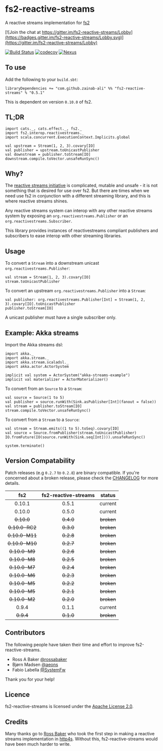 # fs2-reactive-streams
A reactive streams implementation for [fs2](https://github.com/functional-streams-for-scala/fs2)

[![Join the chat at https://gitter.im/fs2-reactive-streams/Lobby](https://badges.gitter.im/fs2-reactive-streams/Lobby.svg)](https://gitter.im/fs2-reactive-streams/Lobby)


[![Build Status](https://travis-ci.org/zainab-ali/fs2-reactive-streams.svg?branch=master)](http://travis-ci.org/zainab-ali/fs2-reactive-streams)
[![codecov](https://codecov.io/gh/zainab-ali/fs2-reactive-streams/branch/master/graph/badge.svg)](https://codecov.io/gh/zainab-ali/fs2-reactive-streams)
[![Nexus](https://img.shields.io/nexus/r/https/oss.sonatype.org/com.github.zainab-ali/fs2-reactive-streams_2.12.svg)](https://oss.sonatype.org/content/groups/public/com/github/zainab-ali/fs2-reactive-streams_2.12/)

## To use

Add the following to your `build.sbt`:

```tut:silent:fail
libraryDependencies += "com.github.zainab-ali" %% "fs2-reactive-streams" % "0.5.1"
```
This is dependent on version `0.10.0` of fs2.

## TL;DR


```tut:book
import cats._, cats.effect._, fs2._
import fs2.interop.reactivestreams._
import scala.concurrent.ExecutionContext.Implicits.global

val upstream = Stream(1, 2, 3).covary[IO]
val publisher = upstream.toUnicastPublisher
val downstream = publisher.toStream[IO]
downstream.compile.toVector.unsafeRunSync()
```

## Why?

The [reactive streams initiative](http://www.reactive-streams.org/) is complicated, mutable and unsafe - it is not something that is desired for use over fs2.
But there are times when we need use fs2 in conjunction with a different streaming library, and this is where reactive streams shines.

Any reactive streams system can interop with any other reactive streams system by exposing an `org.reactivestreams.Publisher` or an `org.reactivestreams.Subscriber`.

This library provides instances of reactivestreams compliant publishers and subscribers to ease interop with other streaming libraries.

## Usage


To convert a `Stream` into a downstream unicast `org.reactivestreams.Publisher`:

```tut:silent
val stream = Stream(1, 2, 3).covary[IO]
stream.toUnicastPublisher
```

To convert an upstream `org.reactivestreams.Publisher` into a `Stream`:

```tut:silent
val publisher: org.reactivestreams.Publisher[Int] = Stream(1, 2, 3).covary[IO].toUnicastPublisher
publisher.toStream[IO]
```

A unicast publisher must have a single subscriber only.

## Example: Akka streams

Import the Akka streams dsl:

```tut:silent
import akka._
import akka.stream._
import akka.stream.scaladsl._
import akka.actor.ActorSystem

implicit val system = ActorSystem("akka-streams-example")
implicit val materializer = ActorMaterializer()
```

To convert from an `Source` to a `Stream`:

```tut:book
val source = Source(1 to 5)
val publisher = source.runWith(Sink.asPublisher[Int](fanout = false))
val stream = publisher.toStream[IO]
stream.compile.toVector.unsafeRunSync()
```

To convert from a `Stream` to a `Source`:

```tut:book
val stream = Stream.emits((1 to 5).toSeq).covary[IO]
val source = Source.fromPublisher(stream.toUnicastPublisher)
IO.fromFuture(IO(source.runWith(Sink.seq[Int]))).unsafeRunSync()
```
```tut:invisible
system.terminate()
```

## Version Compatability

Patch releases (e.g `0.2.7` to `0.2.8`) are binary compatible.  If you're concerned about a broken release, please check the [CHANGELOG](CHANGELOG.md) for more details.


| fs2            | fs2-reactive-streams | status     |
|:--------------:|:--------------------:|:----------:|
| 0.10.1         | 0.5.1                | current    |
| 0.10.0         | 0.5.0                | current    |
| ~~0.10.0~~     | ~~0.4.0~~            | ~~broken~~ |
| ~~0.10.0-RC2~~ | ~~0.3.0~~            | ~~broken~~ |
| ~~0.10.0-M11~~ | ~~0.2.8~~            | ~~broken~~ |
| ~~0.10.0-M10~~ | ~~0.2.7~~            | ~~broken~~ |
| ~~0.10.0-M9~~  | ~~0.2.6~~            | ~~broken~~ |
| ~~0.10.0-M8~~  | ~~0.2.5~~            | ~~broken~~ |
| ~~0.10.0-M7~~  | ~~0.2.4~~            | ~~broken~~ |
| ~~0.10.0-M6~~  | ~~0.2.3~~            | ~~broken~~ |
| ~~0.10.0-M5~~  | ~~0.2.2~~            | ~~broken~~ |
| ~~0.10.0-M5~~  | ~~0.2.1~~            | ~~broken~~ |
| ~~0.10.0-M2~~  | ~~0.2.0~~            | ~~broken~~ |
| 0.9.4          | 0.1.1                | current    |
| ~~0.9.4~~      | ~~0.1.0~~            | ~~broken~~ |

## Contributors

The following people have taken their time and effort to improve fs2-reactive-streams.

* Ross A Baker [@rossabaker](https://github.com/rossabaker)
* Bjørn Madsen [@aeons](https://github.com/aeons)
* Fabio Labella [@SystemFw](https://github.com/SystemFw)

Thank you for your help!

## Licence

fs2-reactive-streams is licensed under the [Apache License 2.0](http://www.apache.org/licenses/LICENSE-2.0).

## Credits

Many thanks go to [Ross Baker](https://github.com/rossabaker) who took the first step in making a reactive streams implementation in [http4s](https://github.com/http4s/http4s).  Without this, fs2-reactive-streams would have been much harder to write.
